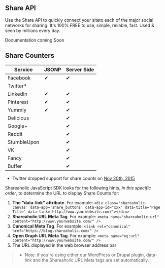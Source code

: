 Share API
---

Use the Share API to quickly connect your siteto each of the major social networks for sharing. It's 100% FREE to use, simple, reliable, fast. Used & seen by millions every day.

Documentation coming Soon


Share Counters
---

Service | JSONP | Server Side
--- | --- | ---
Facebook | ✔ | ✔
Twitter* |  | 
LinkedIn | ✔ | ✔
Pinterest | ✔ | ✔
Yummly | ✔ | ✔
Delicious |  | ✔
Google+ |  | ✔
Reddit |  | ✔
StumbleUpon |  | ✔
VK |  | ✔
Fancy |  | ✔
Buffer |  | ✔

* Twitter dropped support for share counts on [Nov 20th, 2015](https://blog.twitter.com/2015/hard-decisions-for-a-sustainable-platform)

Shareaholic JavaScript SDK looks for the following hints, *in this specific order*, to determine the URL to display Share Counts for:

1. **The "data-link" attribute**.  For example:
`<div class='shareaholic-canvas' data-app='share_buttons' data-app-id="xxx" data-title='Page Title' data-link='http://www.yourwebsite.com/'></div>`
2. **Shareaholic URL Meta Tag**. For example: `<meta name="shareaholic:url" content="http://www.yourwebsite.com/" />`
3. **Canonical Meta Tag**. For example: `<link rel="canonical" href="https://blog.shareaholic.com/" />`
4. **Open Graph URL Meta Tag**. For example: `<meta name="og:url" content="http://www.yourwebsite.com/" />`
5. The URL displayed in the web browser address bar

> * Note: if you're using either our WordPress or Drupal plugin, data-link and the Shareaholic URL Meta tags are set automatically.
